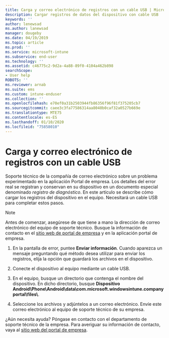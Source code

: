 ```yaml
---
title: Carga y correo electrónico de registros con un cable USB | Microsoft Docs
description: Cargar registros de datos del dispositivo con cable USB
keywords: ''
author: lenewsad
ms.author: lanewsad
manager: dougeby
ms.date: 04/19/2019
ms.topic: article
ms.prod: ''
ms.service: microsoft-intune
ms.subservice: end-user
ms.technology: ''
ms.assetid: c46775c2-9d2a-4a88-89f0-4104a462b898
searchScope:
- User help
ROBOTS: ''
ms.reviewer: arnab
ms.suite: ems
ms.custom: intune-enduser
ms.collection: ''
ms.openlocfilehash: e70ef0a31b2503944fb86356f96f81f375205cb7
ms.sourcegitcommit: caee3c3fa77586314aa8040b0caf32a0527b669e
ms.translationtype: MTE75
ms.contentlocale: es-ES
ms.lasthandoff: 01/10/2020
ms.locfileid: "75858010"
---
```

# <a name="upload-and-email-logs-using-a-usb-cable"></a>Carga y correo electrónico de registros con un cable USB

Soporte técnico de la compañía de correo electrónico sobre un problema experimentado en la aplicación Portal de empresa. Los detalles del error real se registran y conservan en su dispositivo en un documento especial denominado _registro de diagnóstico_. En este artículo se describe cómo cargar los registros del dispositivo en el equipo. Necesitará un cable USB para completar estos pasos.   

> [!Note]
> Antes de comenzar, asegúrese de que tiene a mano la dirección de correo electrónico del equipo de soporte técnico. Busque la información de contacto en el [sitio web de portal de empresa](https://go.microsoft.com/fwlink/?linkid=2010980) y en la aplicación portal de empresa. 

1. En la pantalla de error, puntee **Enviar información**. Cuando aparezca un mensaje preguntando qué método desea utilizar para enviar los registros, elija la opción que guardará los archivos en el dispositivo.  

2. Conecte el dispositivo al equipo mediante un cable USB. 

3. En el equipo, busque un directorio que contenga el nombre del dispositivo. En dicho directorio, busque <strong>Dispositivo Android\Phone\Android\data\com.microsoft.windowsintune.companyportal\files\\</strong>.

4. Seleccione los archivos y adjúntelos a un correo electrónico. Envíe este correo electrónico al equipo de soporte técnico de su empresa.

¿Aún necesita ayuda? Póngase en contacto con el departamento de soporte técnico de la empresa. Para averiguar su información de contacto, vaya al [sitio web del portal de empresa](https://go.microsoft.com/fwlink/?linkid=2010980).
